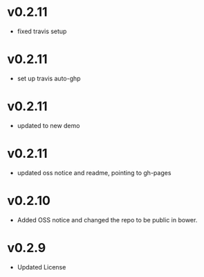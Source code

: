 v0.2.11
==============================
* fixed travis setup 

v0.2.11
==============================
* set up travis auto-ghp

v0.2.11
==============================
* updated to new demo

v0.2.11
==============================
* updated oss notice and readme, pointing to gh-pages

v0.2.10
==============================
* Added OSS notice and changed the repo to be public in bower.

v0.2.9
========================
* Updated License
